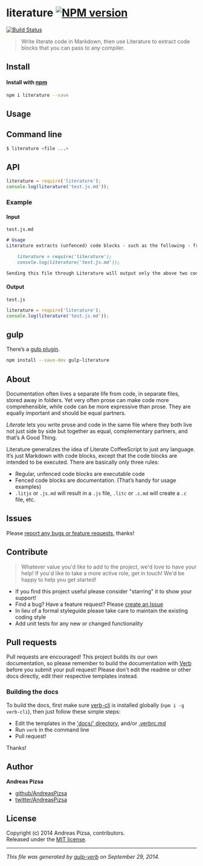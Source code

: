 # literature [![NPM version](https://badge.fury.io/js/literature.svg)](http://badge.fury.io/js/literature)
  [![Build Status](https://travis-ci.org/AndreasPizsa/literature.svg)](https://travis-ci.org/AndreasPizsa/literature) 

> Write literate code in Markdown, then use Literature to extract code blocks that you can pass to any compiler.

## Install
#### Install with [npm](npmjs.org)

```bash
npm i literature --save
```

## Usage
## Command line

```bash
$ literature <file ...>
```


## API

```javascript
literature = require('literature');
console.log(literature('test.js.md'));
```

### Example
#### Input
 `test.js.md`

```markdown
# Usage
Literature extracts (unfenced) code blocks - such as the following - from Markdown files:

    literature = require('literature');
    console.log(literature('test.js.md'));

Sending this file through Literature will output only the above two code lines.
```

#### Output
`test.js`
```javascript
literature = require('literature');
console.log(literature('test.js.md'));
```


## gulp

There’s a [gulp plugin](/AndreasPizsa/gulp-literature).

```bash
npm install --save-dev gulp-literature
```


## About
Documentation often lives a separate life from code, in separate files, stored away in folders. Yet very often prose can make code more comprehensible, while code can be more expressive than prose. They are equally important and should be equal partners.

_Literate_ lets you write prose and code in the same file where they both live not just side by side but together as equal, complementary partners, and that’s A Good Thing.

Literature generalizes the idea of Literate CoffeeScript to just any language. It’s just Markdown with code blocks, except that the code blocks are intended to be executed. There are basically only three rules:

* Regular, unfenced code blocks are executable code
* Fenced code blocks are documentation. (That’s handy for usage examples)
* `.litjs` or `.js.md` will result in a `.js` file, `.litc` or `.c.md` will create a `.c` file, etc.


## Issues
Please [report any bugs or feature requests](https://github.com/AndreasPizsa/literature/issues/new), thanks!

## Contribute

> Whatever value you'd like to add to the project, we'd love to have your help! If you'd like to take a more active role, get in touch! We'd be happy to help you get started!

* If you find this project useful please consider "starring" it to show your support!
* Find a bug? Have a feature request? Please [create an Issue](https://github.com/AndreasPizsa/literature/issues)
* In lieu of a formal styleguide please take care to maintain the existing coding style
* Add unit tests for any new or changed functionality

## Pull requests

Pull requests are encouraged! This project builds its our own documentation, so please remember to build the documentation with [Verb](https://github.com/assemble/verb) before you submit your pull request! Please don't edit the readme or other docs directly, edit their respective templates instead.

### Building the docs

To build the docs, first make sure [verb-cli](https://github.com/assemble/verb-cli) is installed globally (`npm i -g verb-cli`), then just follow these simple steps:

* Edit the templates in the ['docs/' directory](./docs), and/or [.verbrc.md](./.verbrc.md)
* Run `verb` in the command line
* Pull request!

Thanks!

## Author

**Andreas Pizsa**
 
+ [github/AndreasPizsa](https://github.com/AndreasPizsa)
+ [twitter/AndreasPizsa](http://twitter.com/AndreasPizsa) 


## License
Copyright (c) 2014 Andreas Pizsa, contributors.  
Released under the [MIT license](LICENSE-MIT).


***

_This file was generated by [gulp-verb](https://github.com/assemble/gulp-verb) on September 29, 2014._
